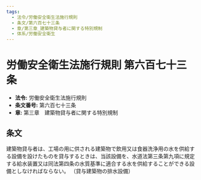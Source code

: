```yaml
---
tags:
  - 法令/労働安全衛生法施行規則
  - 条文/第六百七十三条
  - 章/第三章_建築物貸与者に関する特別規制
  - 体系/労働安全衛生
---
```

# 労働安全衛生法施行規則 第六百七十三条

- **法令:** 労働安全衛生法施行規則
- **条文番号:** 第六百七十三条
- **章:** 第三章　建築物貸与者に関する特別規制

## 条文
建築物貸与者は、工場の用に供される建築物で飲用又は食器洗浄用の水を供給する設備を設けたものを貸与するときは、当該設備を、水道法第三条第九項に規定する給水装置又は同法第四条の水質基準に適合する水を供給することができる設備としなければならない。
（貸与建築物の排水設備）

